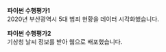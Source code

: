 <b>파이썬 수행평가1</b>
<br>
2020년 부산광역시 5대 범죄 현황을 데이터 시각화했습니다.

<b>파이썬 수행평가2</b>
<br>
기상청 날씨 정보를 받아 웹으로 배포했습니다.
